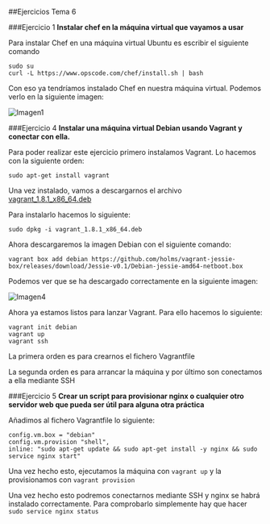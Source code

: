 ##Ejercicios Tema 6

###Ejercicio 1
**Instalar chef en la máquina virtual que vayamos a usar**

Para instalar Chef en una máquina virtual Ubuntu es escribir el siguiente comando
```
sudo su
curl -L https://www.opscode.com/chef/install.sh | bash
```
Con eso ya tendríamos instalado Chef en nuestra máquina virtual. Podemos verlo en la siguiente imagen:

![Imagen1](http://i66.tinypic.com/20afepw.png)


###Ejercicio 4
**Instalar una máquina virtual Debian usando Vagrant y conectar con ella.**

Para poder realizar este ejercicio primero instalamos Vagrant. Lo hacemos con la siguiente orden:
```
sudo apt-get install vagrant
```

Una vez instalado, vamos a descargarnos el archivo [vagrant_1.8.1_x86_64.deb](https://releases.hashicorp.com/vagrant/1.8.1/)

Para instalarlo hacemos lo siguiente:
```
sudo dpkg -i vagrant_1.8.1_x86_64.deb
```

Ahora descargaremos la imagen Debian con el siguiente comando:
```
vagrant box add debian https://github.com/holms/vagrant-jessie-box/releases/download/Jessie-v0.1/Debian-jessie-amd64-netboot.box
```

Podemos ver que se ha descargado correctamente en la siguiente imagen:

![Imagen4](http://i65.tinypic.com/21j4pqb.png)

Ahora ya estamos listos para lanzar Vagrant. Para ello hacemos lo siguiente:
```
vagrant init debian
vagrant up
vagrant ssh
```

La primera orden es para crearnos el fichero Vagrantfile

La segunda orden es para arrancar la máquina y por último son conectamos a ella mediante SSH


###Ejercicio 5
**Crear un script para provisionar nginx o cualquier otro servidor web que pueda ser útil para alguna otra práctica**

Añadimos al fichero Vagrantfile lo siguiente:
```
config.vm.box = "debian"
config.vm.provision "shell",
inline: "sudo apt-get update && sudo apt-get install -y nginx && sudo service nginx start"
```

Una vez hecho esto, ejecutamos la máquina con ```vagrant up``` y la provisionamos con ```vagrant provision```

Una vez hecho esto podremos conectarnos mediante SSH y nginx se habrá instalado correctamente. Para comprobarlo simplemente hay que hacer ```sudo service nginx status```
